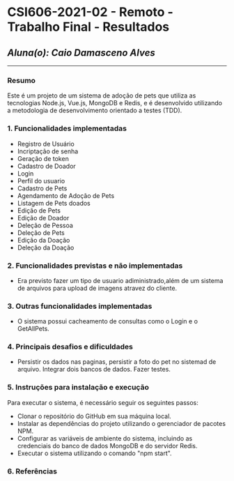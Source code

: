 # **CSI606-2021-02 - Remoto - Trabalho Final - Resultados**

## *Aluna(o): Caio Damasceno Alves*

--------------

### Resumo

  Este é um projeto de um sistema de adoção de pets que utiliza as tecnologias Node.js, Vue.js, MongoDB e Redis, e é desenvolvido utilizando a metodologia de     desenvolvimento orientado a testes (TDD).

### 1. Funcionalidades implementadas
  - Registro de Usuário
  - Incriptação de senha
  - Geração de token
  - Cadastro de Doador
  - Login
  - Perfil do usuario
  - Cadastro de Pets
  - Agendamento de Adoção de Pets
  - Listagem de Pets doados
  - Edição de Pets
  - Edição de Doador
  - Deleção de Pessoa
  - Deleção de Pets
  - Edição da Doação
  - Deleção da Doação
### 2. Funcionalidades previstas e não implementadas
  - Era previsto fazer um tipo de usuario adiministrado,além de um sistema de arquivos para upload de imagens atravez do cliente.
### 3. Outras funcionalidades implementadas
  - O sistema possui cacheamento de consultas como o Login e o GetAllPets.
### 4. Principais desafios e dificuldades
  - Persistir os dados nas paginas, persistir a foto do pet no sistemad de arquivo. Integrar dois bancos de dados. Fazer testes.
### 5. Instruções para instalação e execução
Para executar o sistema, é necessário seguir os seguintes passos:

- Clonar o repositório do GitHub em sua máquina local.
- Instalar as dependências do projeto utilizando o gerenciador de pacotes NPM.
- Configurar as variáveis de ambiente do sistema, incluindo as credenciais do banco de dados MongoDB e do servidor Redis.
- Executar o sistema utilizando o comando "npm start".
### 6. Referências
<!-- Referências podem ser incluídas, caso necessário. Utilize o padrão ABNT. -->
